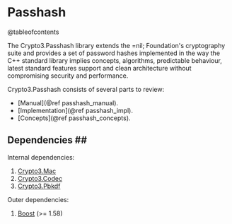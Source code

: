 # Passhash

@tableofcontents

The Crypto3.Passhash library extends the =nil; Foundation's cryptography suite and provides a set of password hashes implemented in the way the C++ standard library implies concepts, algorithms, predictable behaviour, latest standard features support and clean architecture without compromising security and performance.

Crypto3.Passhash consists of several parts to review:

* \[Manual]\(@ref passhash\_manual).
* \[Implementation]\(@ref passhash\_impl).
* \[Concepts]\(@ref passhash\_concepts).

## Dependencies ## <a href="#passhash_dependencies" id="passhash_dependencies"></a>

Internal dependencies:

1. [Crypto3.Mac](https://github.com/nilfoundation/block.git)
2. [Crypto3.Codec](https://github.com/nilfoundation/codec.git)
3. [Crypto3.Pbkdf](https://github.com/nilfoundation/pbkdf.git)

Outer dependencies:

1. [Boost](https://boost.org) (>= 1.58)
